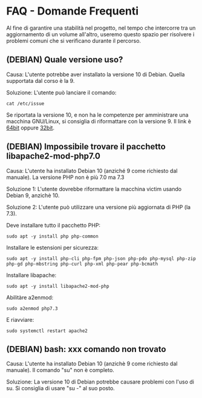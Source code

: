 # FAQ - Domande Frequenti
Al fine di garantire una stabilità nel progetto, nel tempo che intercorre tra un aggiornamento di un volume all'altro, useremo questo spazio per risolvere i problemi comuni che si verificano durante il percorso.

## (DEBIAN) Quale versione uso?
Causa: L'utente potrebbe aver installato la versione 10 di Debian. Quella supportata dal corso è la 9.

Soluzione: L'utente può lanciare il comando:

```cat /etc/issue```

Se riportata la versione 10, e non ha le competenze per amministrare una macchina GNU/Linux, si consiglia di riformattare con la versione 9. Il link è [64bit](https://cdimage.debian.org/cdimage/archive/9.12.0/amd64/iso-cd/) oppure [32bit](https://cdimage.debian.org/cdimage/archive/9.12.0/i386/iso-cd/).

  
## (DEBIAN) Impossibile trovare il pacchetto libapache2-mod-php7.0
Causa: L'utente ha installato Debian 10 (anziché 9 come richiesto dal manuale). La versione PHP non è più 7.0 ma 7.3

Soluzione 1: L'utente dovrebbe riformattare la macchina victim usando Debian 9, anzichè 10. 

Soluzione 2: L'utente può utilizzare una versione più aggiornata di PHP (la 7.3).

Deve installare tutto il pacchetto PHP:

```sudo apt -y install php php-common```

Installare le estensioni per sicurezza:

```sudo apt -y install php-cli php-fpm php-json php-pdo php-mysql php-zip php-gd php-mbstring php-curl php-xml php-pear php-bcmath```

Installare libapache:

```sudo apt -y install libapache2-mod-php```

Abilitàre a2enmod:

```sudo a2enmod php7.3 ```

E riavviare:

```sudo systemctl restart apache2```

## (DEBIAN) bash: xxx comando non trovato
Causa: L'utente ha installato Debian 10 (anzichè 9 come richiesto dal manuale). Il comando "su" non è completo.

Soluzione: La versione 10 di Debian potrebbe causare problemi con l'uso di su. Si consiglia di usare "su -" al suo posto.
